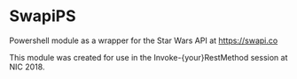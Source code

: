 # SwapiPS
Powershell module as a wrapper for the Star Wars API at https://swapi.co

This module was created for use in the Invoke-{your}RestMethod session at NIC 2018.
